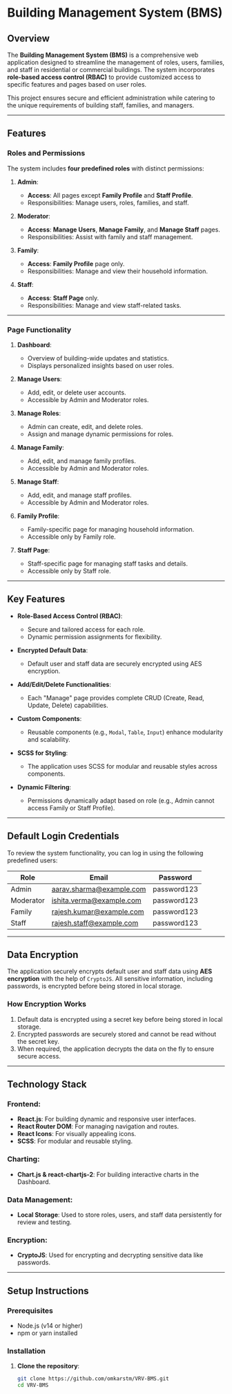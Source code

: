 # **Building Management System (BMS)**

## **Overview**
The **Building Management System (BMS)** is a comprehensive web application designed to streamline the management of roles, users, families, and staff in residential or commercial buildings. The system incorporates **role-based access control (RBAC)** to provide customized access to specific features and pages based on user roles. 

This project ensures secure and efficient administration while catering to the unique requirements of building staff, families, and managers.

---

## **Features**

### **Roles and Permissions**
The system includes **four predefined roles** with distinct permissions:

1. **Admin**:
   - **Access**: All pages except **Family Profile** and **Staff Profile**.
   - Responsibilities: Manage users, roles, families, and staff.

2. **Moderator**:
   - **Access**: **Manage Users**, **Manage Family**, and **Manage Staff** pages.
   - Responsibilities: Assist with family and staff management.

3. **Family**:
   - **Access**: **Family Profile** page only.
   - Responsibilities: Manage and view their household information.

4. **Staff**:
   - **Access**: **Staff Page** only.
   - Responsibilities: Manage and view staff-related tasks.

---

### **Page Functionality**
1. **Dashboard**:
   - Overview of building-wide updates and statistics.
   - Displays personalized insights based on user roles.

2. **Manage Users**:
   - Add, edit, or delete user accounts.
   - Accessible by Admin and Moderator roles.

3. **Manage Roles**:
   - Admin can create, edit, and delete roles.
   - Assign and manage dynamic permissions for roles.

4. **Manage Family**:
   - Add, edit, and manage family profiles.
   - Accessible by Admin and Moderator roles.

5. **Manage Staff**:
   - Add, edit, and manage staff profiles.
   - Accessible by Admin and Moderator roles.

6. **Family Profile**:
   - Family-specific page for managing household information.
   - Accessible only by Family role.

7. **Staff Page**:
   - Staff-specific page for managing staff tasks and details.
   - Accessible only by Staff role.

---

## **Key Features**
- **Role-Based Access Control (RBAC)**:
  - Secure and tailored access for each role.
  - Dynamic permission assignments for flexibility.

- **Encrypted Default Data**:
  - Default user and staff data are securely encrypted using AES encryption.

- **Add/Edit/Delete Functionalities**:
  - Each "Manage" page provides complete CRUD (Create, Read, Update, Delete) capabilities.

- **Custom Components**:
  - Reusable components (e.g., `Modal`, `Table`, `Input`) enhance modularity and scalability.

- **SCSS for Styling**:
  - The application uses SCSS for modular and reusable styles across components.

- **Dynamic Filtering**:
  - Permissions dynamically adapt based on role (e.g., Admin cannot access Family or Staff Profile).

---

## **Default Login Credentials**

To review the system functionality, you can log in using the following predefined users:

| **Role**     | **Email**                    | **Password**    |
|--------------|------------------------------|-----------------|
| Admin        | aarav.sharma@example.com     | password123     |
| Moderator    | ishita.verma@example.com     | password123     |
| Family       | rajesh.kumar@example.com     | password123     |
| Staff        | rajesh.staff@example.com     | password123     |

---

## **Data Encryption**

The application securely encrypts default user and staff data using **AES encryption** with the help of `CryptoJS`. All sensitive information, including passwords, is encrypted before being stored in local storage.

### **How Encryption Works**
1. Default data is encrypted using a secret key before being stored in local storage.
2. Encrypted passwords are securely stored and cannot be read without the secret key.
3. When required, the application decrypts the data on the fly to ensure secure access.

---

## **Technology Stack**

### **Frontend**:
- **React.js**: For building dynamic and responsive user interfaces.
- **React Router DOM**: For managing navigation and routes.
- **React Icons**: For visually appealing icons.
- **SCSS**: For modular and reusable styling.

### **Charting**:
- **Chart.js & react-chartjs-2**: For building interactive charts in the Dashboard.

### **Data Management**:
- **Local Storage**: Used to store roles, users, and staff data persistently for review and testing.

### **Encryption**:
- **CryptoJS**: Used for encrypting and decrypting sensitive data like passwords.

---

## **Setup Instructions**

### **Prerequisites**
- Node.js (v14 or higher)
- npm or yarn installed

### **Installation**
1. **Clone the repository**:
   ```bash
   git clone https://github.com/omkarstm/VRV-BMS.git
   cd VRV-BMS
